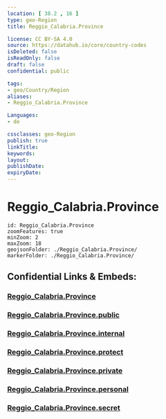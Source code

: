 ```yaml
---
location: [ 38.2 , 16 ] 
type: geo-Region
title: Reggio_Calabria.Province

license: CC BY-SA 4.0
source: https://datahub.io/core/country-codes
isDeleted: false
isReadOnly: false
draft: false
confidential: public

tags:
- geo/Country/Region
aliases:
- Reggio_Calabria.Province

Languages:
- de

cssclasses: geo-Region
publish: true
linkTitle: 
keywords: 
layout: 
publishDate: 
expiryDate: 
---
```


# Reggio_Calabria.Province

```leaflet
id: Reggio_Calabria.Province
zoomFeatures: true 
minZoom: 2 
maxZoom: 18
geojsonFolder: ./Reggio_Calabria.Province/
markerFolder: ./Reggio_Calabria.Province/
```


## Confidential Links & Embeds: 

### [Reggio_Calabria.Province](/_Standards/Earth/Continent/Europe/Europe~South/Italy/regions~Italy/Calabria/Reggio_Calabria.Province.md) 

### [Reggio_Calabria.Province.public](/_public/Earth/Continent/Europe/Europe~South/Italy/regions~Italy/Calabria/Reggio_Calabria.Province.public.md) 

### [Reggio_Calabria.Province.internal](/_internal/Earth/Continent/Europe/Europe~South/Italy/regions~Italy/Calabria/Reggio_Calabria.Province.internal.md) 

### [Reggio_Calabria.Province.protect](/_protect/Earth/Continent/Europe/Europe~South/Italy/regions~Italy/Calabria/Reggio_Calabria.Province.protect.md) 

### [Reggio_Calabria.Province.private](/_private/Earth/Continent/Europe/Europe~South/Italy/regions~Italy/Calabria/Reggio_Calabria.Province.private.md) 

### [Reggio_Calabria.Province.personal](/_personal/Earth/Continent/Europe/Europe~South/Italy/regions~Italy/Calabria/Reggio_Calabria.Province.personal.md) 

### [Reggio_Calabria.Province.secret](/_secret/Earth/Continent/Europe/Europe~South/Italy/regions~Italy/Calabria/Reggio_Calabria.Province.secret.md)

